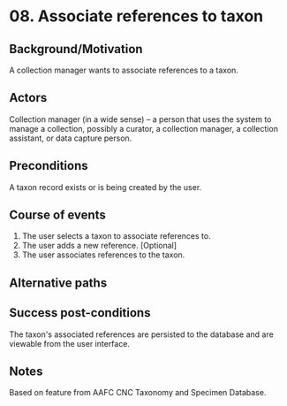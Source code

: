 # 08. Associate references to taxon

## Background/Motivation
A collection manager wants to associate references to a taxon.

## Actors
Collection manager (in a wide sense) – a person that uses the system to manage a collection, possibly a curator, a collection manager, a collection assistant, or data capture person.

## Preconditions
A taxon record exists or is being created by the user.

## Course of events
  1. The user selects a taxon to associate references to.
  2. The user adds a new reference. [Optional]
  3. The user associates references to the taxon.

## Alternative paths

## Success post-conditions
The taxon's associated references are persisted to the database and are viewable from the user interface.

## Notes
Based on feature from AAFC CNC Taxonomy and Specimen Database.
